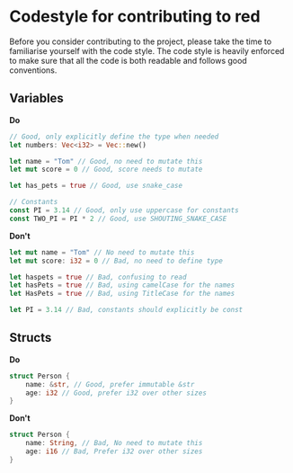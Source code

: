 # Codestyle for contributing to red
Before you consider contributing to the project, please take the time to familiarise yourself with the code style. The code style is heavily enforced to make sure that all the code is both readable and follows good conventions.

## Variables
**Do**
```rust
// Good, only explicitly define the type when needed
let numbers: Vec<i32> = Vec::new()

let name = "Tom" // Good, no need to mutate this
let mut score = 0 // Good, score needs to mutate 

let has_pets = true // Good, use snake_case

// Constants
const PI = 3.14 // Good, only use uppercase for constants
const TWO_PI = PI * 2 // Good, use SHOUTING_SNAKE_CASE
```

**Don't**
```rust
let mut name = "Tom" // No need to mutate this
let mut score: i32 = 0 // Bad, no need to define type

let haspets = true // Bad, confusing to read
let hasPets = true // Bad, using camelCase for the names
let HasPets = true // Bad, using TitleCase for the names

let PI = 3.14 // Bad, constants should explicitly be const
```

## Structs
**Do**
```rust
struct Person {
    name: &str, // Good, prefer immutable &str
    age: i32 // Good, prefer i32 over other sizes
}
```

**Don't**
```rust
struct Person {
    name: String, // Bad, No need to mutate this
    age: i16 // Bad, Prefer i32 over other sizes
}
```